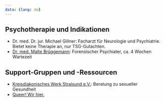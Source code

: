 ```yaml
---
data: {lang: de}
---
```

## Psychotherapie und Indikationen
- Dr. med. Dr. jur. Michael Gillner: Facharzt für Neurologie und Psychiatrie. Bietet keine Therapie an, nur TSG-Gutachten.
- [Dr. med. Malte Brüggemann](https://www.helios-gesundheit.de/kliniken/stralsund/unser-angebot/unsere-mitarbeiter/profil/person/malte-brueggemann/): Forensischer Psychiater, ca. 4 Wochen Wartezeit

## Support-Gruppen und -Ressourcen
- [Kreisdiakonisches Werk Stralsund e.V.](https://www.sexuelle-gesundheit-mv.de/beratungsstellen/kreisdiakonisches-werk-stralsund-ev): Beratung zu sexueller Gesundheit
- [Queer! Wir hier.](https://www.queer-stralsund.de)
